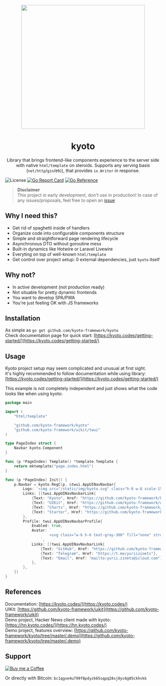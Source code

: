 
<p align="center">
    <img width="400" src="https://raw.githubusercontent.com/kyoto-framework/kyoto/master/docs/assets/kyoto.svg" />
</p>

<h1 align="center">kyoto</h1>
<p align="center">
    Library that brings frontend-like components experience to the server side with native <code>html/template</code> on steroids. Supports any serving basis (<code>net/http</code>/<code>gin</code>/etc), that provides <code>io.Writer</code> in response.
</p>

![License](https://img.shields.io/github/license/kyoto-framework/kyoto)
[![Go Report Card](https://goreportcard.com/badge/github.com/kyoto-framework/kyoto)](https://goreportcard.com/report/github.com/kyoto-framework/kyoto)
[![Go Reference](https://pkg.go.dev/badge/github.com/kyoto-framework/kyoto.svg)](https://pkg.go.dev/github.com/kyoto-framework/kyoto)

> **Disclaimer**  
> This project in early development, don't use in production! In case of any issues/proposals, feel free to open an [issue](https://github.com/kyoto-framework/kyoto/issues/new)

## Why I need this?

- Get rid of spaghetti inside of handlers
- Organize code into configurable components structure
- Simple and straightforward page rendering lifecycle
- Asynchronous DTO without goroutine mess
- Built-in dynamics like Hotwire or Laravel Livewire
- Everyting on top of well-known `html/template`
- Get control over project setup: 0 external dependencies, just `kyoto` itself

## Why not?

- In active development (not production ready)
- Not situable for pretty dynamic frontends
- You want to develop SPA/PWA
- You're just feeling OK with JS frameworks

## Installation

As simple as `go get github.com/kyoto-framework/kyoto`  
Check documentation page for quick start: [https://kyoto.codes/getting-started/](https://kyoto.codes/getting-started/)

## Usage

Kyoto project setup may seem complicated and unusual at first sight.  
It's highly recommended to follow documentation while using library: [https://kyoto.codes/getting-started/](https://kyoto.codes/getting-started/)  

This example is not completely independent and just shows what the code looks like when using kyoto:

```go
package main

import (
	"html/template"

	"github.com/kyoto-framework/kyoto"
	"github.com/kyoto-framework/uikit/twui"
)

type PageIndex struct {
	Navbar kyoto.Component
}

func (p *PageIndex) Template() *template.Template {
	return mktemplate("page.index.html")
}

func (p *PageIndex) Init() {
	p.Navbar = kyoto.RegC(p, &twui.AppUINavNavbar{
		Logo: `<img src="/static/img/kyoto.svg" class="h-8 w-8 scale-150" />`,
		Links: []twui.AppUINavNavbarLink{
			{Text: "Kyoto", Href: "https://github.com/kyoto-framework/kyoto"},
			{Text: "UIKit", Href: "https://github.com/kyoto-framework/uikit"},
			{Text: "Charts", Href: "https://github.com/kyoto-framework/kyoto-charts"},
			{Text: "Starter", Href: "https://github.com/kyoto-framework/starter"},
		},
		Profile: twui.AppUINavNavbarProfile{
			Enabled: true,
			Avatar: `
					<svg class="w-6 h-6 text-gray-300" fill="none" stroke="currentColor" viewBox="0 0 24 24" xmlns="http://www.w3.org/2000/svg"><path stroke-linecap="round" stroke-linejoin="round" stroke-width="2" d="M3 8l7.89 5.26a2 2 0 002.22 0L21 8M5 19h14a2 2 0 002-2V7a2 2 0 00-2-2H5a2 2 0 00-2 2v10a2 2 0 002 2z"></path></svg>
				`,
			Links: []twui.AppUINavNavbarLink{
				{Text: "GitHub", Href: "https://github.com/kyoto-framework/kyoto/discussions/40"},
				{Text: "Telegram", Href: "https://t.me/yuriizinets"},
				{Text: "Email", Href: "mailto:yurii.zinets@icloud.com"},
			},
		},
    })
}

```


## References

Documentation: [https://kyoto.codes/](https://kyoto.codes/)  
UIKit: [https://github.com/kyoto-framework/uikit](https://github.com/kyoto-framework/uikit)  
Demo project, Hacker News client made with kyoto: [https://hn.kyoto.codes/](https://hn.kyoto.codes/)  
Demo project, features overview: [https://github.com/kyoto-framework/kyoto/tree/master/.demo](https://github.com/kyoto-framework/kyoto/tree/master/.demo)  

## Support

<a target="_blank" href="https://www.buymeacoffee.com/yuriizinets"><img alt="Buy me a Coffee" src="https://github.com/egonelbre/gophers/blob/master/.thumb/animation/buy-morning-coffee-3x.gif?raw=true"></a>


Or directly with Bitcoin: `bc1qgxe4u799f8pdyzk65sqpq28xj0yc6g05ckhvkk`
